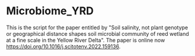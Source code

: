 # Microbiome_YRD
This is the script for the paper entitled by "Soil salinity, not plant genotype or geographical distance shapes soil microbial community of reed wetland at a fine scale in the Yellow River Delta".
The paper is online now https://doi.org/10.1016/j.scitotenv.2022.159136.
